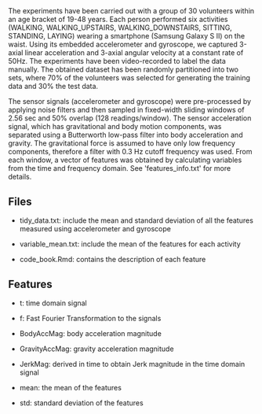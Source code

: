 ## 
The experiments have been carried out with a group of 30 volunteers within an age bracket of 19-48 years. Each person performed six activities (WALKING, WALKING_UPSTAIRS, WALKING_DOWNSTAIRS, SITTING, STANDING, LAYING) wearing a smartphone (Samsung Galaxy S II) on the waist. Using its embedded accelerometer and gyroscope, we captured 3-axial linear acceleration and 3-axial angular velocity at a constant rate of 50Hz. The experiments have been video-recorded to label the data manually. The obtained dataset has been randomly partitioned into two sets, where 70% of the volunteers was selected for generating the training data and 30% the test data. 

The sensor signals (accelerometer and gyroscope) were pre-processed by applying noise filters and then sampled in fixed-width sliding windows of 2.56 sec and 50% overlap (128 readings/window). The sensor acceleration signal, which has gravitational and body motion components, was separated using a Butterworth low-pass filter into body acceleration and gravity. The gravitational force is assumed to have only low frequency components, therefore a filter with 0.3 Hz cutoff frequency was used. From each window, a vector of features was obtained by calculating variables from the time and frequency domain. See 'features_info.txt' for more details. 

## Files
* tidy_data.txt: include the mean and standard deviation of all the features measured using accelerometer and gyroscope

* variable_mean.txt: include the mean of the features for each activity

* code_book.Rmd: contains the description of each feature 

## Features
* t: time domain signal

* f: Fast Fourier Transformation to the signals
    

* BodyAccMag: body acceleration magnitude

* GravityAccMag: gravity acceleration magnitude 

* JerkMag: derived in time to obtain Jerk magnitude in the time domain signal
    
* mean: the mean of the features

* std: standard deviation of the features

